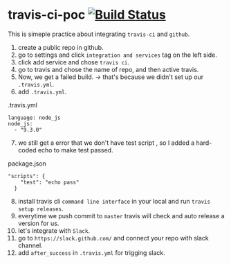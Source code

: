 # travis-ci-poc [![Build Status](https://travis-ci.org/DysonLinDev/travis-ci-poc.svg?branch=master)](https://travis-ci.org/DysonLinDev/travis-ci-poc)


This is simeple practice about integrating `travis-ci` and `github`.

1. create a public repo in github.
2. go to settings and click `integration and services` tag on the left side.
3. click add service and chose `travis ci`.
4. go to travis and chose the name of repo, and then active travis.
5. Now, we get a failed build. -> that's because we didn't set up our `.travis.yml`.
6. add `.travis.yml`.

.travis.yml
```
language: node_js
node_js:
  - "9.3.0"

```
7. we still get a error that we don't have test script , so I added a hard-coded echo to make test passed.

package.json
```
"scripts": {
    "test": "echo pass"
  }
```
8. install travis cli `command line interface` in your local and run `travis setup releases`.
9. everytime we push commit to `master` travis will check and auto release a version for us.
10. let's integrate with `Slack`.
11. go to `https://slack.github.com/` and connect your repo with slack channel.
12. add `after_success` in `.travis.yml` for trigging slack.
